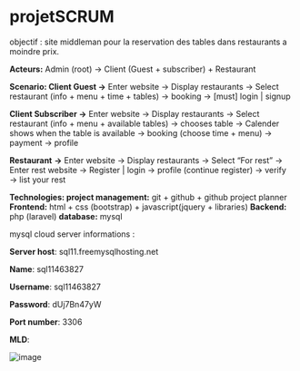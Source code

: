 # projetSCRUM
objectif : site middleman pour la reservation des tables dans restaurants a moindre prix.

**Acteurs:** Admin (root) → Client (Guest + subscriber) + Restaurant 

**Scenario: 
Client Guest →** Enter website → Display restaurants →  Select restaurant (info + menu + time + tables) → booking → [must] login | signup

**Client Subscriber →** Enter website → Display restaurants →  Select restaurant (info + menu + available tables) → chooses table → Calender shows when the table is available → booking (choose time + menu) → payment → profile

**Restaurant** **→** Enter website → Display restaurants →  Select “For rest” → Enter rest website → Register | login → profile (continue register) → verify  → list your rest

**Technologies: 
project management:** git + github + github project planner
**Frontend:** html + css (bootstrap) + javascript(jquery + libraries)
**Backend:** php (laravel)
**database:** mysql

mysql cloud server informations :

**Server host**: sql11.freemysqlhosting.net

**Name**: sql11463827

**Username**: sql11463827

**Password**: dUj7Bn47yW

**Port number**: 3306



**MLD**:

![image](https://user-images.githubusercontent.com/73041562/148651738-978fe785-a0e0-47ff-bac6-c9f65474754d.png)
